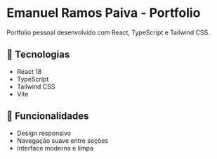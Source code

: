 # Emanuel Ramos Paiva - Portfolio

Portfolio pessoal desenvolvido com React, TypeScript e Tailwind CSS.

## 🚀 Tecnologias
- React 18
- TypeScript
- Tailwind CSS
- Vite

## 📱 Funcionalidades
- Design responsivo
- Navegação suave entre seções
- Interface moderna e limpa